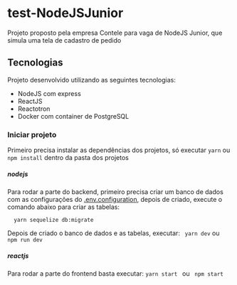 # test-NodeJSJunior

Projeto proposto pela empresa Contele para vaga de NodeJS Junior, que simula uma tela de cadastro de pedido


## Tecnologias

Projeto desenvolvido utilizando as seguintes tecnologias:
- NodeJS com express
- ReactJS
- Reactotron
- Docker com container de PostgreSQL


### Iniciar projeto

Primeiro precisa instalar as dependências dos projetos, só executar ```yarn``` ou ```npm install``` dentro da pasta dos projetos

##### nodejs

Para rodar a parte do backend, primeiro precisa criar um banco de dados com as configurações do [.env.configuration](https://github.com/LucasMSnts/test-NodeJSJunior/blob/master/nodejs/.env.configuration), depois de criado, execute o comando abaixo para criar as tabelas:
```
  yarn sequelize db:migrate
```
Depois de criado o banco de dados e as tabelas, executar:
```  yarn dev ``` ou ```  npm run dev ```

##### reactjs

Para rodar a parte do frontend basta executar:
``` yarn start  ``` ou ```  npm start ```
